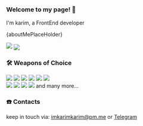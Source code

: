 # <h3>Welcome to my page! 👋</h3>

<p>
I'm karim, a FrontEnd developer
</p>

{aboutMePlaceHolder}

<img src="https://github-readme-stats.vercel.app/api?username=imkarimkarim&show_icons=true&hide_border=false&line_height=20&title_color=000&icon_color=1b93c9&show_owner=true" />
<img align="center" src="https://github-readme-stats.vercel.app/api/top-langs/?username=imkarimkarim&hide_border=false&title_color=000&layout=compact" />

### 🛠️ Weapons of Choice

<p>
  <p>
    <img src="https://img.shields.io/badge/-HTML-E45028?style=flat-square&logo=HTML5&logoColor=white"/>
    <img src="https://img.shields.io/badge/-CSS-2862E9?style=flat-square&logo=CSS3&logoColor=white"/>
    <!--- <img src="https://img.shields.io/badge/-Tailwind-0A1020?style=flat-square&logo=tailwindcss&logoColor=30A1D6"/> -->
    <img src="https://img.shields.io/badge/-JavaScript-F7DF1D?style=flat-square&logo=JavaScript&logoColor=black"/>
    <img src="https://img.shields.io/badge/-TypeScript-3178C6?style=flat-square&logo=TypeScript&logoColor=white"/>
    <img src="https://img.shields.io/badge/-React-20232A?style=flat-square&logo=React&logoColor=61DAFB"/>
    <!--- <img src="https://img.shields.io/badge/-MUI-001E3C?style=flat-square&logo=MUI&logoColor=007FFF"/> -->
    <!--- <img src="https://img.shields.io/badge/-Node.js-588255?style=flat-square&logo=Node.js&logoColor=000000"/> -->
    <!--- <img src="https://img.shields.io/badge/-express-fff?style=flat-square&logo=Express&logoColor=black"/> -->
    <img src="https://img.shields.io/badge/-React Native-black?style=flat-square&logo=React&logoColor=61dafb"/>    
    <br />
    <img src="https://img.shields.io/badge/-Electron-272a37?style=flat-square&logo=Electron&logoColor=white"/>
    <img src="https://img.shields.io/badge/-Next.js-000000?style=flat-square&logo=Next.js&logoColor=white"/>
    <img src="https://img.shields.io/badge/-PocketBase-ffffff?style=flat-square&logo=PocketBase&logoColor=000000"/>
    <!--- Go  -->
    <!--- <img src="https://img.shields.io/badge/-Svelte-ff3e00?style=flat-square&logo=Svelte&logoColor=white"/>  -->
    <!--- <img src="https://img.shields.io/badge/-Vite-A254FD?style=flat-square&logo=Vite&logoColor=FECE29"/> -->
    <!--- <img src="https://img.shields.io/badge/-Astro-1A183A?style=flat-square&logo=Astro&logoColor=9333EA"/> -->
    <!--- WASM  -->
    <img src="https://img.shields.io/badge/-Cypress-1B1E2E?style=flat-square&logo=Cypress&logoColor=6FD5AA"/>
    <!--- <img src="https://img.shields.io/badge/-NestJS-ea2745?style=flat-square&logo=NestJS&logoColor=black"/> -->
    <!--- Python  -->
    <!--- WebRTC  -->
    <!--- <img src="https://img.shields.io/badge/-MySQL-F29111?style=flat-square&logo=MySQL&logoColor=white"/>  --> 
    <!--- <img src="https://img.shields.io/badge/-MongoDB-116149?style=flat-square&logo=MongoDB&logoColor=white"/> -->
    <!--- <img src="https://img.shields.io/badge/-SQL-ffffff?style=flat-square&logo=MySQL&logoColor=D88700"/> -->
    <!--- <img src="https://img.shields.io/badge/-Redis-d43013?style=flat-square&logo=Redis&logoColor=white"/> --> 
    <!---<img src="https://img.shields.io/badge/-VSCodium-368FED?style=flat-square&logo=VSCodium&logoColor=white"/> --> 
    <!---<img src="https://img.shields.io/badge/-Git-F44D27?style=flat-square&logo=Git&logoColor=white"/> --> 
    <!--- <img src="https://img.shields.io/badge/-Npm-CB3837?style=flat-square&logo=Npm&logoColor=white"/> -->
    <!--- <img src="https://img.shields.io/badge/-Yarn-2B8AB5?style=flat-square&logo=Yarn&logoColor=white"/> --> 
    <!--- <img src="https://img.shields.io/badge/-Pnpm-4E4E4E?style=flat-square&logo=pnpm&logoColor=F9AD01"/> --> 
    <!--- <img src="https://img.shields.io/badge/-ESLint-4B32C3?style=flat-square&logo=ESLint&logoColor=white"/> -->
    <!--- <img src="https://img.shields.io/badge/-Prettier-1A2B34?style=flat-square&logo=Prettier&logoColor=pink"/> -->
    <!--- <img src="https://img.shields.io/badge/-Linux-020204?style=flat-square&logo=Linux&logoColor=F7BE0D"/> -->
    <!--- <img src="https://img.shields.io/badge/-Windows-094596?style=flat-square&logo=Windows&logoColor=white"/> -->
    <!--- <img src="https://img.shields.io/badge/-Trello-0079BF?style=flat-square&logo=Trello&logoColor=white"/> -->  
    and many more...
  </p>
<p>
 
### ☎️ Contacts
 
keep in touch via: <a href="mailto:imkarimkarim@pm.me">imkarimkarim@pm.me</a> or <a href="https://t.me/imkarimkarim47">Telegram</a>
